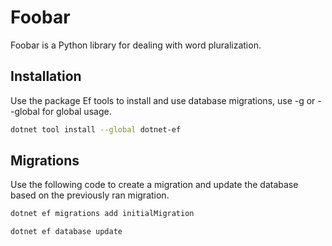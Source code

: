# Foobar

Foobar is a Python library for dealing with word pluralization.

## Installation

Use the package Ef tools to install and use database migrations, use -g or --global for global usage.

```bash
dotnet tool install --global dotnet-ef
```

## Migrations

Use the following code to create a migration and update the database based on the previously ran migration.

```bash
dotnet ef migrations add initialMigration

dotnet ef database update
```

